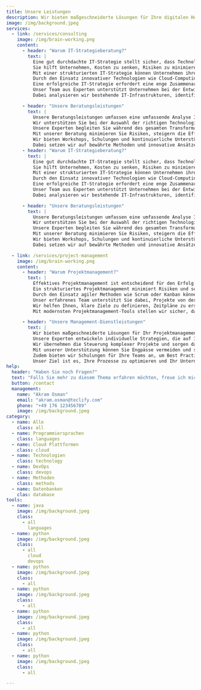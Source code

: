 ```yaml
---
title: Unsere Leistungen
description: Wir bieten maßgeschneiderte Lösungen für Ihre digitalen Herausforderungen.
image: /img/background.jpeg
services:
  - link: /services/consulting
    image: /img/brain-working.png
    content:
      - header: "Warum IT-Strategieberatung?"
        text: |
          Eine gut durchdachte IT-Strategie stellt sicher, dass Technologien effizient genutzt und langfristige Geschäftsziele unterstützt werden.
          Sie hilft Unternehmen, Kosten zu senken, Risiken zu minimieren und neue Marktchancen zu nutzen. 
          Mit einer strukturierten IT-Strategie können Unternehmen ihre digitalen Prozesse optimieren und ihre Wettbewerbsfähigkeit langfristig steigern.
          Durch den Einsatz innovativer Technologien wie Cloud-Computing, KI und Automatisierung lassen sich Geschäftsprozesse effizienter gestalten.
          Eine erfolgreiche IT-Strategie erfordert eine enge Zusammenarbeit zwischen IT- und Geschäftsteams, um sicherzustellen, dass die technologischen Lösungen den Unternehmenszielen entsprechen.
          Unser Team aus Experten unterstützt Unternehmen bei der Entwicklung und Umsetzung einer maßgeschneiderten IT-Strategie, die Wachstum und Effizienz fördert.
          Dabei analysieren wir bestehende IT-Infrastrukturen, identifizieren Verbesserungspotenziale und empfehlen innovative Technologien zur Optimierung Ihrer digitalen Prozesse.

      - header: "Unsere Beratungsleistungen"
        text: |
          Unsere Beratungsleistungen umfassen eine umfassende Analyse Ihrer aktuellen IT-Landschaft und die Entwicklung einer individuellen Strategie für Ihr Unternehmen.
          Wir unterstützen Sie bei der Auswahl der richtigen Technologien und helfen Ihnen, Ihre IT-Infrastruktur zu modernisieren.
          Unsere Experten begleiten Sie während des gesamten Transformationsprozesses und sorgen für eine reibungslose Implementierung neuer Systeme.
          Mit unserer Beratung minimieren Sie Risiken, steigern die Effizienz und nutzen moderne Technologien optimal für Ihren Geschäftserfolg.
          Wir bieten Workshops, Schulungen und kontinuierliche Unterstützung, um sicherzustellen, dass Ihre IT-Strategie langfristig erfolgreich bleibt.
          Dabei setzen wir auf bewährte Methoden und innovative Ansätze, um Ihr Unternehmen für die Zukunft zu rüsten.
      - header: "Warum IT-Strategieberatung?"
        text: |
          Eine gut durchdachte IT-Strategie stellt sicher, dass Technologien effizient genutzt und langfristige Geschäftsziele unterstützt werden.
          Sie hilft Unternehmen, Kosten zu senken, Risiken zu minimieren und neue Marktchancen zu nutzen. 
          Mit einer strukturierten IT-Strategie können Unternehmen ihre digitalen Prozesse optimieren und ihre Wettbewerbsfähigkeit langfristig steigern.
          Durch den Einsatz innovativer Technologien wie Cloud-Computing, KI und Automatisierung lassen sich Geschäftsprozesse effizienter gestalten.
          Eine erfolgreiche IT-Strategie erfordert eine enge Zusammenarbeit zwischen IT- und Geschäftsteams, um sicherzustellen, dass die technologischen Lösungen den Unternehmenszielen entsprechen.
          Unser Team aus Experten unterstützt Unternehmen bei der Entwicklung und Umsetzung einer maßgeschneiderten IT-Strategie, die Wachstum und Effizienz fördert.
          Dabei analysieren wir bestehende IT-Infrastrukturen, identifizieren Verbesserungspotenziale und empfehlen innovative Technologien zur Optimierung Ihrer digitalen Prozesse.

      - header: "Unsere Beratungsleistungen"
        text: |
          Unsere Beratungsleistungen umfassen eine umfassende Analyse Ihrer aktuellen IT-Landschaft und die Entwicklung einer individuellen Strategie für Ihr Unternehmen.
          Wir unterstützen Sie bei der Auswahl der richtigen Technologien und helfen Ihnen, Ihre IT-Infrastruktur zu modernisieren.
          Unsere Experten begleiten Sie während des gesamten Transformationsprozesses und sorgen für eine reibungslose Implementierung neuer Systeme.
          Mit unserer Beratung minimieren Sie Risiken, steigern die Effizienz und nutzen moderne Technologien optimal für Ihren Geschäftserfolg.
          Wir bieten Workshops, Schulungen und kontinuierliche Unterstützung, um sicherzustellen, dass Ihre IT-Strategie langfristig erfolgreich bleibt.
          Dabei setzen wir auf bewährte Methoden und innovative Ansätze, um Ihr Unternehmen für die Zukunft zu rüsten.

  - link: /services/project-management
    image: /img/brain-working.png
    content:
      - header: "Warum Projektmanagement?"
        text: |
          Effektives Projektmanagement ist entscheidend für den Erfolg von Unternehmen, da es hilft, Ressourcen optimal zu nutzen und Projekte termingerecht abzuschließen.
          Ein strukturiertes Projektmanagement minimiert Risiken und sorgt dafür, dass alle Beteiligten klar definierte Rollen und Verantwortlichkeiten haben.
          Durch den Einsatz agiler Methoden wie Scrum oder Kanban können Unternehmen flexibel auf Veränderungen reagieren und Projekte effizient steuern.
          Unser erfahrenes Team unterstützt Sie dabei, Projekte von der Planungsphase bis zur Umsetzung erfolgreich zu begleiten.
          Wir helfen Ihnen, klare Ziele zu definieren, Zeitpläne zu erstellen und die Zusammenarbeit zwischen Teams zu verbessern.
          Mit modernsten Projektmanagement-Tools stellen wir sicher, dass Ihr Projekt reibungslos abläuft und alle Meilensteine erreicht werden.

      - header: "Unsere Management-Dienstleistungen"
        text: |
          Wir bieten maßgeschneiderte Lösungen für Ihr Projektmanagement, um Effizienz und Erfolg zu maximieren.
          Unsere Experten entwickeln individuelle Strategien, die auf Ihre spezifischen Anforderungen zugeschnitten sind.
          Wir übernehmen die Steuerung komplexer Projekte und sorgen dafür, dass Budgets und Zeitpläne eingehalten werden.
          Mit unserer Unterstützung können Sie Engpässe vermeiden und sicherstellen, dass Ihre Projekte termingerecht und innerhalb des Budgets abgeschlossen werden.
          Zudem bieten wir Schulungen für Ihre Teams an, um Best Practices im Projektmanagement nachhaltig in Ihrem Unternehmen zu verankern.
          Unser Ziel ist es, Ihre Prozesse zu optimieren und Ihr Unternehmen für zukünftige Herausforderungen bestmöglich aufzustellen.
help:
  header: "Haben Sie noch Fragen?"
  text: "Falls Sie mehr zu diesem Thema erfahren möchten, freue ich mich über Ihre Kontaktaufnahme."
  button: /contact
  management:
    name: "Akram Osman"
    email: "akram.osman@teclify.com"
    phone: "+49 176 123456789"
    image: /img/background.jpeg
category:
  - name: Alle
    class: all
  - name: Programmiersprachen
    class: languages
  - name: Cloud Plattformen
    class: cloud
  - name: Technologien
    class: technology
  - name: DevOps
    class: devops
  - name: Methoden
    class: methods
  - name: Datenbanken
    clas: database
tools:
  - name: java
    image: /img/background.jpeg
    class: 
      - all
        languages
  - name: python
    image: /img/background.jpeg
    class: 
      - all
        cloud
        devops
  - name: python
    image: /img/background.jpeg
    class: 
      - all
  - name: python
    image: /img/background.jpeg
    class: 
      - all
  - name: python
    image: /img/background.jpeg
    class: 
      - all
  - name: python
    image: /img/background.jpeg
    class: 
      - all
  - name: python
    image: /img/background.jpeg
    class: 
      - all

---
```

